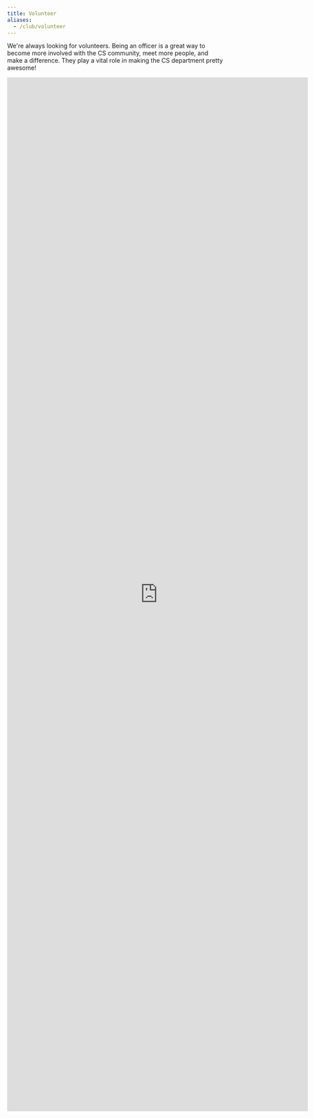```yaml
---
title: Volunteer
aliases:
  - /club/volunteer
---
```


We're always looking for volunteers.  Being an officer is a great way to become more involved
with the CS community, meet more people, and make a difference. They play a
vital role in making the CS department pretty awesome!

<iframe
  src="https://docs.google.com/forms/d/e/1FAIpQLScyc1I4GKjPoCBWxZnRFYzxfuUcoAResDzx6sDquqzK69iKZw/viewform?embedded=true"
  class="w-100"
  width="700"
  height="2400"
  frameborder="0"
  marginheight="0"
  marginwidth="0"
>
  Loading...
</iframe>
